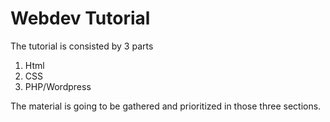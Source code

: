 # Webdev Tutorial

The tutorial is consisted by 3 parts
1. Html
2. CSS
3. PHP/Wordpress

The material is going to be gathered and prioritized in those three sections.

